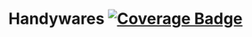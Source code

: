 # Handywares [![Coverage Badge][bdg-cov-handywares]][action-tests]

[action-tests]: https://github.com/janstoon/toolbox/actions?query=branch%3Amaster+workflow%3Atests
[bdg-cov-handywares]: https://img.shields.io/endpoint?url=https://gist.githubusercontent.com/pouyanh/69229998008a13b9b87590ebe50ecded/raw/janstoon_toolbox_handywares_refs_heads_master.json
